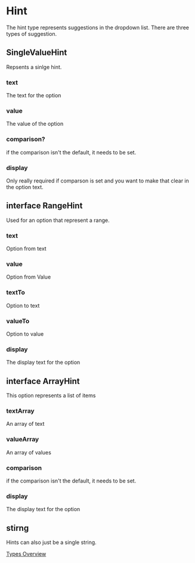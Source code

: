 # Hint
The hint type represents suggestions in the dropdown list. There are three types of suggestion.

## SingleValueHint 
Repsents a sinlge hint.
### text
The text for the option
### value
The value of the option
### comparison?
if the comparison isn't the default, it needs to be set.
### display
Only really required if comparson is set and you want to make that clear in the option text.

## interface RangeHint 
Used for an option that represent a range.
### text
Option from text
### value
Option from Value
### textTo
Option to text
### valueTo
Option to value
### display
The display text for the option

## interface ArrayHint
This option represents a list of items
### textArray
An array of text 
### valueArray
An array of values
### comparison
if the comparison isn't the default, it needs to be set.
### display
The display text for the option

## stirng
Hints can also just be a single string.

[Types Overview](docs/types/Overview.md)
